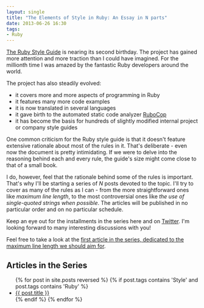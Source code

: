 ```yaml
---
layout: single
title: "The Elements of Style in Ruby: An Essay in N parts"
date: 2013-06-26 16:30
tags:
- Ruby
---
```


[The Ruby Style Guide](https://github.com/rubocop-hq/ruby-style-guide) is
nearing its second birthday. The project has gained more attention and
more traction than I could have imagined. For the millionth time I was
amazed by the fantastic Ruby developers around the world.

The project has also steadily evolved:

- it covers more and more aspects of programming in Ruby
- it features many more code examples
- it is now translated in several languages
- it gave birth to the automated static code analyzer [RuboCop](https://github.com/rubocop-hq/rubocop)
- it has become the basis for hundreds of slightly modified internal project or company style guides

One common criticism for the Ruby style guide is that it doesn't
feature extensive rationale about most of the rules in it. That's
deliberate - even now the document is pretty intimidating. If we were
to delve into the reasoning behind each and every rule, the guide's
size might come close to that of a small book.

I do, however, feel that the rationale behind some of the rules is
important. That's why I'll be starting a series of *N* posts devoted
to the topic. I'll try to cover as many of the rules as I can - from
the more straightforward ones like _maximum line length_, to the most
controversial ones like _the use of single-quoted strings when
possible_. The articles will be published in no particular order and
on no particular schedule.

Keep an eye out for the installments in the series here and on
[Twitter](http://twitter.com/bbatsov). I'm looking forward to many
interesting discussions with you!

Feel free to take a look at the
[first article in the series, dedicated to the maximum line length we should aim for](/articles/2013/06/26/the-elements-of-style-in-ruby-number-1-maximum-line-length/).

## Articles in the Series

<ul>
{% for post in site.posts reversed %}
  {% if post.tags contains 'Style' and post.tags contains 'Ruby' %}
    <li><a href="{{ post.url }}">{{ post.title }}</a></li>
  {% endif %}  <!-- tags if -->
{% endfor %} <!-- posts for -->
</ul>

